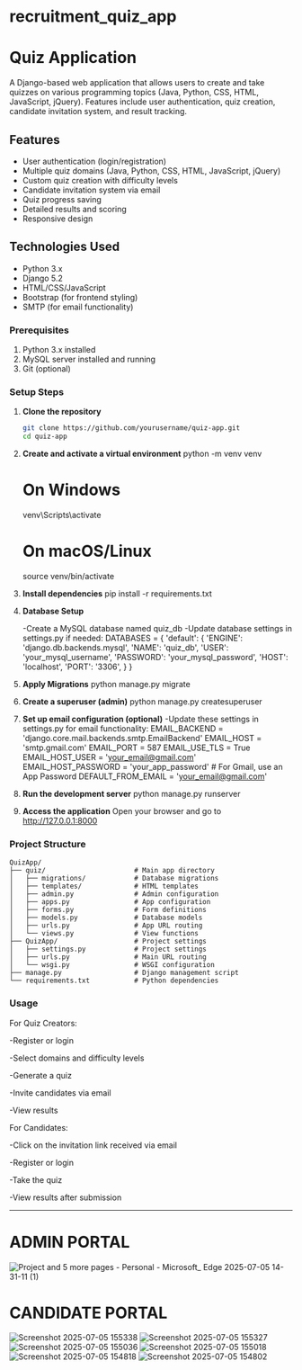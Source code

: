 # recruitment_quiz_app
# Quiz Application

A Django-based web application that allows users to create and take quizzes on various programming topics (Java, Python, CSS, HTML, JavaScript, jQuery). Features include user authentication, quiz creation, candidate invitation system, and result tracking.

## Features

- User authentication (login/registration)
- Multiple quiz domains (Java, Python, CSS, HTML, JavaScript, jQuery)
- Custom quiz creation with difficulty levels
- Candidate invitation system via email
- Quiz progress saving
- Detailed results and scoring
- Responsive design

## Technologies Used

- Python 3.x
- Django 5.2
- HTML/CSS/JavaScript
- Bootstrap (for frontend styling)
- SMTP (for email functionality)


### Prerequisites

1. Python 3.x installed
2. MySQL server installed and running
3. Git (optional)

### Setup Steps

1. **Clone the repository**
   ```bash
   git clone https://github.com/yourusername/quiz-app.git
   cd quiz-app 

2. **Create and activate a virtual environment**
   	python -m venv venv
	# On Windows
	venv\Scripts\activate
	# On macOS/Linux
	source venv/bin/activate 

3. **Install dependencies**
	pip install -r requirements.txt
4. **Database Setup**

	-Create a MySQL database named quiz_db
	-Update database settings in settings.py if needed:
		DATABASES = {
 		   'default': {
	        'ENGINE': 'django.db.backends.mysql',
	        'NAME': 'quiz_db',
        	'USER': 'your_mysql_username',
	        'PASSWORD': 'your_mysql_password',
        	'HOST': 'localhost',
	        'PORT': '3306',
    			}
		}
5. **Apply Migrations**
	python manage.py migrate

6. **Create a superuser (admin)**
	python manage.py createsuperuser

7. **Set up email configuration (optional)**
	-Update these settings in settings.py for email functionality:
		EMAIL_BACKEND = 'django.core.mail.backends.smtp.EmailBackend'
		EMAIL_HOST = 'smtp.gmail.com'
		EMAIL_PORT = 587
		EMAIL_USE_TLS = True
		EMAIL_HOST_USER = 'your_email@gmail.com'
		EMAIL_HOST_PASSWORD = 'your_app_password'  # For Gmail, use an App Password
		DEFAULT_FROM_EMAIL = 'your_email@gmail.com'

8. **Run the development server**
	python manage.py runserver

9. **Access the application**
	Open your browser and go to http://127.0.0.1:8000


### Project Structure
	QuizApp/
	├── quiz/                      # Main app directory
	│   ├── migrations/            # Database migrations
	│   ├── templates/             # HTML templates
	│   ├── admin.py               # Admin configuration
	│   ├── apps.py                # App configuration
	│   ├── forms.py               # Form definitions
	│   ├── models.py              # Database models
	│   ├── urls.py                # App URL routing
	│   └── views.py               # View functions
	├── QuizApp/                   # Project settings
	│   ├── settings.py            # Project settings
	│   ├── urls.py                # Main URL routing
	│   └── wsgi.py                # WSGI configuration
	├── manage.py                  # Django management script
	└── requirements.txt           # Python dependencies

### Usage
For Quiz Creators:

   -Register or login

   -Select domains and difficulty levels

   -Generate a quiz

   -Invite candidates via email

   -View results

For Candidates:

   -Click on the invitation link received via email

   -Register or login

   -Take the quiz

   -View results after submission



---
# ADMIN PORTAL
![Project and 5 more pages - Personal - Microsoft_ Edge 2025-07-05 14-31-11 (1)](https://github.com/user-attachments/assets/c1f92fce-2614-4f9d-b945-858469d38aa8)

# CANDIDATE PORTAL
![Screenshot 2025-07-05 155338](https://github.com/user-attachments/assets/73f1a54f-979c-46c1-a86e-0b1ed34ec3ac)
![Screenshot 2025-07-05 155327](https://github.com/user-attachments/assets/ec0b627e-ebd6-4506-aab1-29dbcb125afd)
![Screenshot 2025-07-05 155036](https://github.com/user-attachments/assets/b6d75442-6b61-4720-b0be-49f50f52b3ff)
![Screenshot 2025-07-05 155018](https://github.com/user-attachments/assets/8605769b-9700-4274-a845-16053a0820ec)
![Screenshot 2025-07-05 154818](https://github.com/user-attachments/assets/ec45e1cc-e4a0-4424-9038-8236c3b07ba2)
![Screenshot 2025-07-05 154802](https://github.com/user-attachments/assets/9aba8f22-4a9e-4311-b392-7557cd3d0627)

